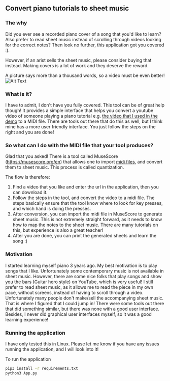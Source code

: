 ## Convert piano tutorials to sheet music

### The why
Did you ever see a recorded piano cover of a song that you'd like to learn? Also prefer to read sheet music instead of scrolling through videos looking for the correct notes? Then look no further, this application got you covered :).

However, if an arist sells the sheet music, please consider buying that instead. Making covers is a lot of work and they deserve the reward.

A picture says more than a thousand words, so a video must be even better!
![Alt Text](docs/demo.gif)

### What is it?
I have to admit, I don't have you fully covered. This tool can be of great help though! It provides a simple interface that helps you convert a youtube video of someone playing a piano tutorial e.g. [the video that I used in the demo](https://www.youtube.com/watch?v=aP2ZCzMQaRs) to a MIDI file. There are tools out there that do this as well, but I think mine has a more user friendly interface. You just follow the steps on the right and you are done!

### So what can I do with the MIDI file that your tool produces? 
Glad that you asked! There is a tool called  MuseScore (https://musescore.org/en) that allows one to import [midi files](https://musescore.org/en/handbook/3/midi-import), and convert them to sheet music. This process is called quantization.

The flow is therefore:
1. Find a video that you like and enter the url in the application, then you can download it.
2. Follow the steps in the tool, and convert the video to a midi file. The steps basically ensure that the tool know where to look for key presses, and which hand is doing the presses.
3. After conversion, you can import the midi file in MuseScore to generate sheet music. This is not extremely straight forward, as it needs to know how to map the notes to the sheet music. There are many tutorials on this, but experience is also a great teacher!
4. After you are done, you can print the generated sheets and learn the song :)

### Motivation
I started learning myself piano 3 years ago. My best motivation is to play songs that I like. Unfortunately some contemporary music is not available in sheet music. However, there are some nice folks that play songs and show you the bars (Guitar hero style) on YouTube, which is very useful! I still prefer to read sheet music, as it allows me to read the piece in my own pace, without screens, instead of having to scroll through a video. Unfortunately many people don't make/sell the accompanying sheet music. That is where I figured that I could jump in! There were some tools out there that did something similar, but there was none with a good user interface. Besides, I never did graphical user interfaces myself, so it was a good learning experience!

### Running the application
I have only tested this in Linux. Please let me know if you have any issues running the application, and I will look into it!

To run the application
```bash
pip3 install -r requirements.txt 
python3 App.py
```

